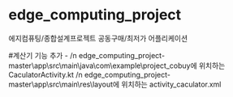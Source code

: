 # edge_computing_project
에지컴퓨팅/종합설계프로젝트
공동구매/최저가 어플리케이션


#계산기 기능 추가 - 
/n edge_computing_project-master\app\src\main\java\com\example\project_cobuy에 위치하는 CaculatorActivity.kt
/n edge_computing_project-master\app\src\main\res\layout에 위치하는 activity_caculator.xml
